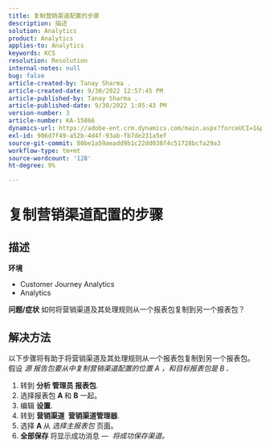 ```yaml
---
title: 复制营销渠道配置的步骤
description: 描述
solution: Analytics
product: Analytics
applies-to: Analytics
keywords: KCS
resolution: Resolution
internal-notes: null
bug: false
article-created-by: Tanay Sharma .
article-created-date: 9/30/2022 12:57:45 PM
article-published-by: Tanay Sharma .
article-published-date: 9/30/2022 1:05:43 PM
version-number: 3
article-number: KA-15866
dynamics-url: https://adobe-ent.crm.dynamics.com/main.aspx?forceUCI=1&pagetype=entityrecord&etn=knowledgearticle&id=bab66c76-bf40-ed11-9db1-0022480868ff
exl-id: 906d7f49-a52b-4d4f-93ab-fb7de231a5ef
source-git-commit: 80be1a59aeadd9b1c22dd038f4c51728bcfa29a3
workflow-type: tm+mt
source-wordcount: '128'
ht-degree: 9%

---
```


# 复制营销渠道配置的步骤

## 描述

<b>环境</b>
- Customer Journey Analytics
- Analytics



<b>问题/症状</b>
如何将营销渠道及其处理规则从一个报表包复制到另一个报表包？


## 解决方法


以下步骤将有助于将营销渠道及其处理规则从一个报表包复制到另一个报表包。 假设 *源<b> </b>报告包&#x200B;*要从中复制营销渠道配置的位置* A *，和*&#x200B;目标报表包&#x200B;*是* B <b>*.</b>

1. 转到 <b>分析 </b> <b>管理员 </b> <b>报表包</b>.
2. 选择报表包 <b>A </b>和 <b>B</b> 一起。
3. 编辑 <b>设置</b>.
4. 转到 <b>营销渠道 </b> <b>营销渠道管理器</b>.
5. 选择 <b>A </b>从 *选择主报表包* 页面。
6. <b>全部保存 </b> 将显示成功消息 —  *将成功保存渠道。*
